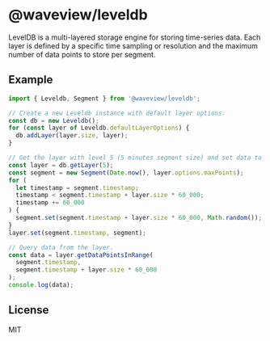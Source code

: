 # @waveview/leveldb

LevelDB is a multi-layered storage engine for storing time-series data. Each
layer is defined by a specific time sampling or resolution and the maximum
number of data points to store per segment.

## Example

```ts
import { Leveldb, Segment } from '@waveview/leveldb';

// Create a new Leveldb instance with default layer options.
const db = new Leveldb();
for (const layer of Leveldb.defaultLayerOptions) {
  db.addLayer(layer.size, layer);
}

// Get the layer with level 5 (5 minutes segment size) and set data to segment.
const layer = db.getLayer(5);
const segment = new Segment(Date.now(), layer.options.maxPoints);
for (
  let timestamp = segment.timestamp;
  timestamp < segment.timestamp + layer.size * 60_000;
  timestamp += 60_000
) {
  segment.set(segment.timestamp + layer.size * 60_000, Math.random());
}
layer.set(segment.timestamp, segment);

// Query data from the layer.
const data = layer.getDataPointsInRange(
  segment.timestamp,
  segment.timestamp + layer.size * 60_000
);
console.log(data);
```

## License

MIT
